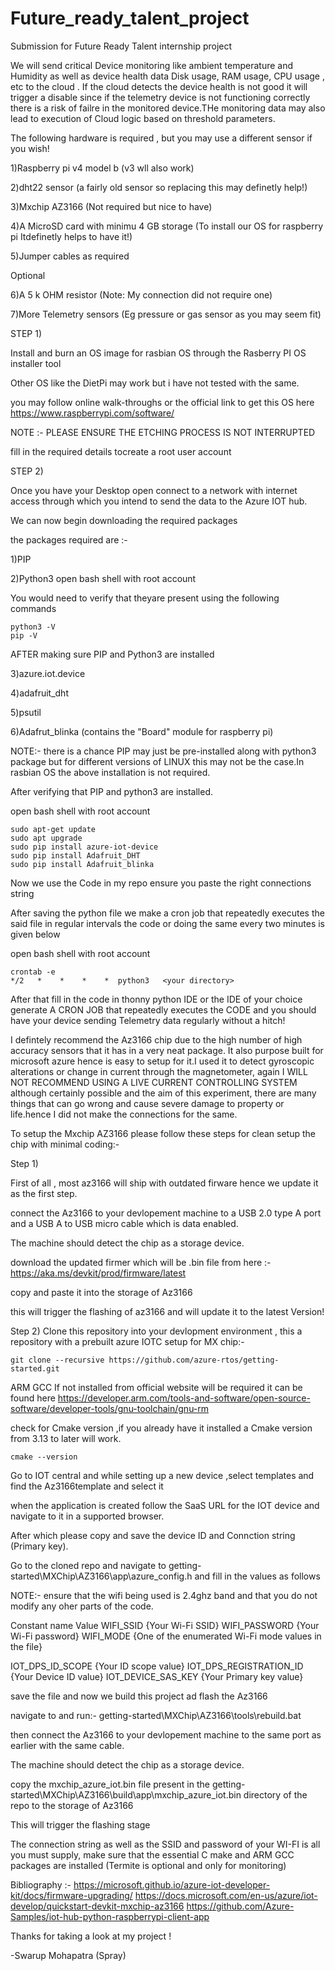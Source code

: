 # Future_ready_talent_project
Submission for Future Ready Talent internship project

We will send critical Device monitoring like ambient temperature and Humidity as well as device health data Disk usage, RAM usage, CPU usage , etc to the cloud . If the cloud detects the device health is not good it will trigger a disable since if the telemetry device is not functioning correctly there is a risk of failre in the monitored device.THe monitoring data may also lead to execution of Cloud logic based on threshold parameters.

The following hardware is required , but you may use a different sensor if you wish!

   1)Raspberry pi v4 model b (v3 wll also work)
   
   2)dht22 sensor (a fairly old sensor so replacing this may definetly help!)
   
   3)Mxchip AZ3166 (Not required but nice to have)
   
   4)A MicroSD card with minimu 4 GB storage (To install our OS for raspberry pi Itdefinetly helps to have it!) 
   
   5)Jumper cables as required
   
 Optional
 
   6)A 5 k OHM resistor (Note: My connection did not require one)
   
   7)More Telemetry sensors (Eg pressure or gas sensor as you may seem fit)
    
    
STEP 1)
 
Install and burn an OS image for rasbian OS through the Rasberry PI OS installer tool

Other OS like the DietPi may work but i have not tested with the same.

you may follow online walk-throughs or the official link to get this OS here https://www.raspberrypi.com/software/


NOTE :- PLEASE ENSURE THE ETCHING PROCESS IS NOT INTERRUPTED


fill in the required details tocreate a root user account

STEP 2)

Once you have your Desktop open connect to a network with internet access through which you intend to send the data to the Azure IOT hub.

We can now begin downloading the required packages 

the packages required are :-  
    
   1)PIP
   
   2)Python3
open bash shell with root account

You would need to verify that theyare present using the following commands

    python3 -V
    pip -V

AFTER making sure PIP and Python3 are installed
    
   3)azure.iot.device
   
   4)adafruit_dht
   
   5)psutil
   
   6)Adafrut_blinka (contains the "Board" module for raspberry pi)

    
NOTE:- there is a chance PIP may just be pre-installed along with python3 package but for different versions of LINUX this may not be the case.In rasbian OS the above installation is not required.

After verifying that PIP and python3 are installed.

open bash shell with root account
   
    sudo apt-get update
    sudo apt upgrade
    sudo pip install azure-iot-device
    sudo pip install Adafruit_DHT 
    sudo pip install Adafruit_blinka


Now we use the Code in my repo ensure you paste the right connections string 

After saving the python file we make a cron job that repeatedly executes the said file in regular intervals the code or doing the same every two minutes is given below

open bash shell with root account

    crontab -e
    */2   *    *    *    *  python3   <your directory>





After that fill in the code in thonny python IDE or the IDE of your choice generate A CRON JOB that repeatedly executes the CODE and you should have your device sending Telemetry data regularly without a hitch!




I defintely recommend the Az3166 chip due to the high number of high accuracy sensors that it has in a very neat package. It also purpose built for microsoft azure hence is easy to setup for it.I used it to detect gyroscopic alterations or change in current through the magnetometer, again I WILL NOT RECOMMEND USING A LIVE CURRENT CONTROLLING SYSTEM  although certainly possible and the aim of this experiment, there are many things that can go wrong and cause severe damage to property or life.hence I did not make the connections for the same.

To setup the Mxchip AZ3166 please follow these steps for clean setup the chip with minimal coding:- 

Step 1)

First of all , most az3166 will ship with outdated firware hence we update it as the first step.

connect the Az3166 to your devlopement machine to a USB 2.0 type A port and a USB A to USB micro cable which is data enabled.

The machine should detect the chip as a storage device.

download the updated firmer which will be .bin file from here :- https://aka.ms/devkit/prod/firmware/latest

copy and paste it into the storage of Az3166
 
this will trigger the flashing of az3166 and will update it to the latest Version!

Step 2)
Clone this repository into your devlopment environment , this a repository with a prebuilt azure IOTC setup for MX chip:-

    git clone --recursive https://github.com/azure-rtos/getting-started.git
 
ARM GCC If not installed from official website will be required it can be found here https://developer.arm.com/tools-and-software/open-source-software/developer-tools/gnu-toolchain/gnu-rm
 
check for Cmake version ,if you already have it installed a Cmake version from 3.13 to later will work.
    
    cmake --version
    
 
Go to IOT central and while setting up a new device ,select templates and find the Az3166template and select it 

when the application is created follow the SaaS URL for the IOT device and navigate to it in a supported browser.

After which please copy and save the device ID and Connction string (Primary key).

Go to the cloned repo and navigate to getting-started\MXChip\AZ3166\app\azure_config.h and fill in the values as follows 

NOTE:- ensure that the wifi being used is 2.4ghz band and that you do not modify any oher parts of the code.

Constant name	   Value
WIFI_SSID	                {Your Wi-Fi SSID}
WIFI_PASSWORD	             {Your Wi-Fi password}
WIFI_MODE	                {One of the enumerated Wi-Fi mode values in the file}


IOT_DPS_ID_SCOPE            {Your ID scope value}
IOT_DPS_REGISTRATION_ID	    {Your Device ID value}
IOT_DEVICE_SAS_KEY	       {Your Primary key value}


save the file and now we build this project ad flash the Az3166

navigate to and run:-
getting-started\MXChip\AZ3166\tools\rebuild.bat

then connect the Az3166 to your devlopement machine to the same port as earlier with the same cable.

The machine should detect the chip as a storage device.

copy the mxchip_azure_iot.bin file present in the getting-started\MXChip\AZ3166\build\app\mxchip_azure_iot.bin directory of the repo to the storage of Az3166

This will trigger the flashing stage


The connection string as well as the SSID and password of your WI-FI is all you must supply, make sure that the essential C make and ARM GCC packages are installed (Termite is optional and only for monitoring)


Bibliography :- 
https://microsoft.github.io/azure-iot-developer-kit/docs/firmware-upgrading/
https://docs.microsoft.com/en-us/azure/iot-develop/quickstart-devkit-mxchip-az3166
https://github.com/Azure-Samples/iot-hub-python-raspberrypi-client-app

 

Thanks for taking a look at my project !

-Swarup Mohapatra (Spray)
    
